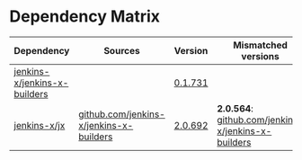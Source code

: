 # Dependency Matrix

Dependency | Sources | Version | Mismatched versions
---------- | ------- | ------- | -------------------
[jenkins-x/jenkins-x-builders](https://github.com/jenkins-x/jenkins-x-builders.git) |  | [0.1.731]() | 
[jenkins-x/jx](https://github.com/jenkins-x/jx.git) | [github.com/jenkins-x/jenkins-x-builders](https://github.com/jenkins-x/jenkins-x-builders) | [2.0.692](https://github.com/jenkins-x/jx/releases/tag/v2.0.692) | **2.0.564**: [github.com/jenkins-x/jenkins-x-builders](https://github.com/jenkins-x/jenkins-x-builders)

